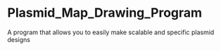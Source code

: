 # Plasmid_Map_Drawing_Program
A program that allows you to easily make scalable and specific plasmid designs
